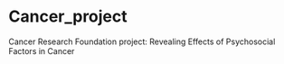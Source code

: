 # Cancer_project
Cancer Research Foundation project: Revealing Effects of Psychosocial Factors in Cancer
